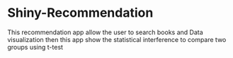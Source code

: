 # Shiny-Recommendation
This recommendation app  allow the user to search books and Data visualization then this app show the statistical interference to compare two groups using t-test
